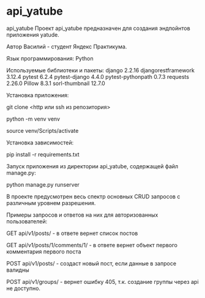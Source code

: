 # api_yatube
api_yatube
Проект api_yatube предназначен для создания эндпойнтов приложения yatude.

Автор Василий  -  студент Яндекс Практикума.

Язык программирования: Python

Используемые библиотеки и пакеты:
    django               2.2.16
    djangorestframework  3.12.4
    pytest               6.2.4
    pytest-django        4.4.0
    pytest-pythonpath    0.7.3
    requests             2.26.0
    Pillow               8.3.1
    sorl-thumbnail       12.7.0

Установка приложения:

git clone <http или ssh из репозитория>

python -m venv venv

source venv/Scripts/activate

Установка зависимостей:

pip install -r requirements.txt

Запуск приложения из директории api_yatube, содержащей файл manage.py:

python manage.py runserver

В проекте предусмотрен весь спектр основных CRUD запросов с различным уровнем разрешения.

Примеры запросов и ответов на них для авторизованных пользователей:

GET   api/v1/posts/  -  в ответе вернет список постов

GET   api/v1/posts/1/comments/1/  -  в ответе вернет объект первого 
                                     комментария первого поста

POST  api/v1/posts/ - создаст новый пост, если данные в запросе валидны

POST  api/v1/groups/ - вернет ошибку 405, т.к. создание группы через 
                                     api не доступно.